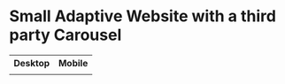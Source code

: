 # Small Adaptive Website with a third party Carousel

<table style="width:100%">
  <tr>
    <th>Desktop</th>
    <th>Mobile</th>
  </tr>
  <tr>
    <td valign="top"><img src=""></td>
    <td valign="top"><img src=""></td>
  </tr>
</table>
